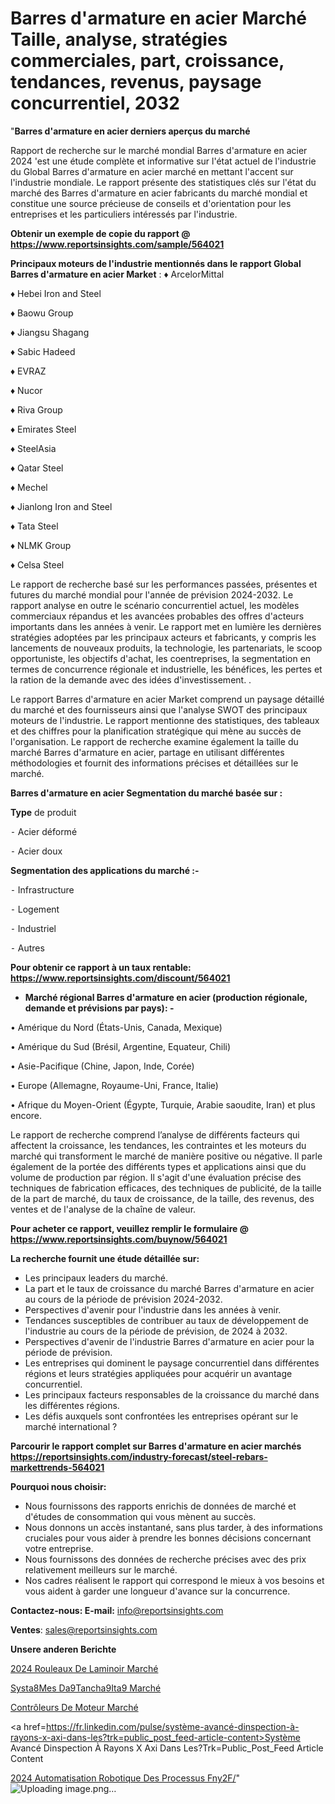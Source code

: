 # Barres d'armature en acier Marché Taille, analyse, stratégies commerciales, part, croissance, tendances, revenus, paysage concurrentiel, 2032

"<strong>Barres d'armature en acier derniers aperçus du marché</strong>

Rapport de recherche sur le marché mondial Barres d'armature en acier 2024 'est une étude complète et informative sur l'état actuel de l'industrie du Global Barres d'armature en acier marché en mettant l'accent sur l'industrie mondiale. Le rapport présente des statistiques clés sur l'état du marché des Barres d'armature en acier fabricants du marché mondial et constitue une source précieuse de conseils et d'orientation pour les entreprises et les particuliers intéressés par l'industrie.

<strong>Obtenir un exemple de copie du rapport @ <a href=https://www.reportsinsights.com/sample/564021>https://www.reportsinsights.com/sample/564021</a></strong>

<strong>Principaux moteurs de l'industrie mentionnés dans le rapport Global Barres d'armature en acier Market</strong> :
♦ ArcelorMittal

♦ Hebei Iron and Steel

♦ Baowu Group

♦ Jiangsu Shagang

♦ Sabic Hadeed

♦ EVRAZ

♦ Nucor

♦ Riva Group

♦ Emirates Steel

♦ SteelAsia

♦ Qatar Steel

♦ Mechel

♦ Jianlong Iron and Steel

♦ Tata Steel

♦ NLMK Group

♦ Celsa Steel

Le rapport de recherche basé sur les performances passées, présentes et futures du marché mondial pour l'année de prévision 2024-2032. Le rapport analyse en outre le scénario concurrentiel actuel, les modèles commerciaux répandus et les avancées probables des offres d'acteurs importants dans les années à venir. Le rapport met en lumière les dernières stratégies adoptées par les principaux acteurs et fabricants, y compris les lancements de nouveaux produits, la technologie, les partenariats, le scoop opportuniste, les objectifs d'achat, les coentreprises, la segmentation en termes de concurrence régionale et industrielle, les bénéfices, les pertes et la ration de la demande avec des idées d'investissement. .

Le rapport Barres d'armature en acier Market comprend un paysage détaillé du marché et des fournisseurs ainsi que l'analyse SWOT des principaux moteurs de l'industrie. Le rapport mentionne des statistiques, des tableaux et des chiffres pour la planification stratégique qui mène au succès de l'organisation. Le rapport de recherche examine également la taille du marché Barres d'armature en acier, partage en utilisant différentes méthodologies et fournit des informations précises et détaillées sur le marché.

<strong>Barres d'armature en acier Segmentation du marché basée sur :</strong>

<strong>Type</strong> de produit

⁃ Acier déformé

⁃ Acier doux

<strong>Segmentation des applications du marché :-</strong>

⁃ Infrastructure

⁃ Logement

⁃ Industriel

⁃ Autres

<strong>Pour obtenir ce rapport à un taux rentable: <a href=https://www.reportsinsights.com/discount/564021>https://www.reportsinsights.com/discount/564021</a></strong>
<ul>
  <li><strong>Marché régional Barres d'armature en acier (production régionale, demande et prévisions par pays): -</strong></li>
</ul>
• Amérique du Nord (États-Unis, Canada, Mexique)

• Amérique du Sud (Brésil, Argentine, Equateur, Chili)

• Asie-Pacifique (Chine, Japon, Inde, Corée)

• Europe (Allemagne, Royaume-Uni, France, Italie)

• Afrique du Moyen-Orient (Égypte, Turquie, Arabie saoudite, Iran) et plus encore.

Le rapport de recherche comprend l’analyse de différents facteurs qui affectent la croissance, les tendances, les contraintes et les moteurs du marché qui transforment le marché de manière positive ou négative. Il parle également de la portée des différents types et applications ainsi que du volume de production par région. Il s'agit d'une évaluation précise des techniques de fabrication efficaces, des techniques de publicité, de la taille de la part de marché, du taux de croissance, de la taille, des revenus, des ventes et de l'analyse de la chaîne de valeur.

<strong>Pour acheter ce rapport, veuillez remplir le formulaire @   <a href=https://www.reportsinsights.com/buynow/564021>https://www.reportsinsights.com/buynow/564021</a></strong>

<strong>La recherche fournit une étude détaillée sur:</strong>
<ul>
  <li>Les principaux leaders du marché.</li>
  <li>La part et le taux de croissance du marché Barres d'armature en acier au cours de la période de prévision 2024-2032.</li>
  <li>Perspectives d'avenir pour l'industrie dans les années à venir.</li>
  <li>Tendances susceptibles de contribuer au taux de développement de l'industrie au cours de la période de prévision, de 2024 à 2032.</li>
  <li>Perspectives d'avenir de l'industrie Barres d'armature en acier pour la période de prévision.</li>
  <li>Les entreprises qui dominent le paysage concurrentiel dans différentes régions et leurs stratégies appliquées pour acquérir un avantage concurrentiel.</li>
  <li>Les principaux facteurs responsables de la croissance du marché dans les différentes régions.</li>
  <li>Les défis auxquels sont confrontées les entreprises opérant sur le marché international ?</li>
</ul>

<strong>Parcourir le rapport complet sur Barres d'armature en acier marchés <a href=https://reportsinsights.com/industry-forecast/steel-rebars-markettrends-564021>https://reportsinsights.com/industry-forecast/steel-rebars-markettrends-564021</a></strong>

<strong>Pourquoi nous choisir:</strong>
<ul>
  <li>Nous fournissons des rapports enrichis de données de marché et d'études de consommation qui vous mènent au succès.</li>
  <li>Nous donnons un accès instantané, sans plus tarder, à des informations cruciales pour vous aider à prendre les bonnes décisions concernant votre entreprise.</li>
  <li>Nous fournissons des données de recherche précises avec des prix relativement meilleurs sur le marché.</li>
  <li>Nos cadres réalisent le rapport qui correspond le mieux à vos besoins et vous aident à garder une longueur d'avance sur la concurrence.</li>
</ul>
<strong>Contactez-nous:
</strong><strong>E-mail:</strong> <a href=mailto:info@reportsinsights.com>info@reportsinsights.com</a>

<strong>Ventes</strong>: <a href=mailto:sales@reportsinsights.com>sales@reportsinsights.com</a>

<strong>Unsere anderen Berichte</strong>

<a href=https://www.linkedin.com/pulse/2024-rouleaux-de-laminoir-march%C3%A9-segmentation-cmwac/>2024 Rouleaux De Laminoir Marché</a>

<a href=https://www.linkedin.com/pulse/syst%C3%A8mes-d%C3%A9tanch%C3%A9it%C3%A9-march%C3%A9-de-la-taille-2024-pq4gc/>Systa8Mes Da9Tancha9Ita9 Marché</a>

<a href=https://www.linkedin.com/pulse/contrôleurs-de-moteur-marché-couverture-du-rapport-dmujc/>Contrôleurs De Moteur Marché</a>

<a href=https://fr.linkedin.com/pulse/système-avancé-dinspection-à-rayons-x-axi-dans-les?trk=public_post_feed-article-content>Système Avancé Dinspection À Rayons X Axi Dans Les?Trk=Public_Post_Feed Article Content</a>

<a href=https://www.linkedin.com/pulse/2024-automatisation-robotique-des-processus-fny2f/>2024 Automatisation Robotique Des Processus Fny2F/</a>"
![Uploading image.png…]()
